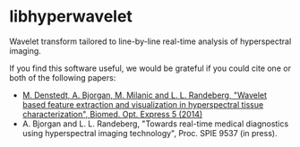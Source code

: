 libhyperwavelet
===============

Wavelet transform tailored to line-by-line real-time analysis of hyperspectral imaging.

If you find this software useful, we would be grateful if you could cite one or both of the following papers:

* [M. Denstedt, A. Bjorgan, M. Milanic and L. L. Randeberg, "Wavelet based feature extraction and visualization in hyperspectral tissue characterization", Biomed. Opt. Express 5 (2014)](https://www.osapublishing.org/boe/abstract.cfm?uri=boe-5-12-4260)
* A. Bjorgan and L. L. Randeberg, "Towards real-time medical diagnostics using hyperspectral imaging technology", Proc. SPIE 9537 (in press). 
